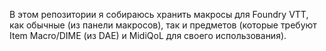 В этом репозитории я собираюсь хранить макросы для Foundry VTT, как обычные (из панели макросов), так и предметов (которые требуют Item Macro/DIME (из DAE) и MidiQoL для своего использования).
